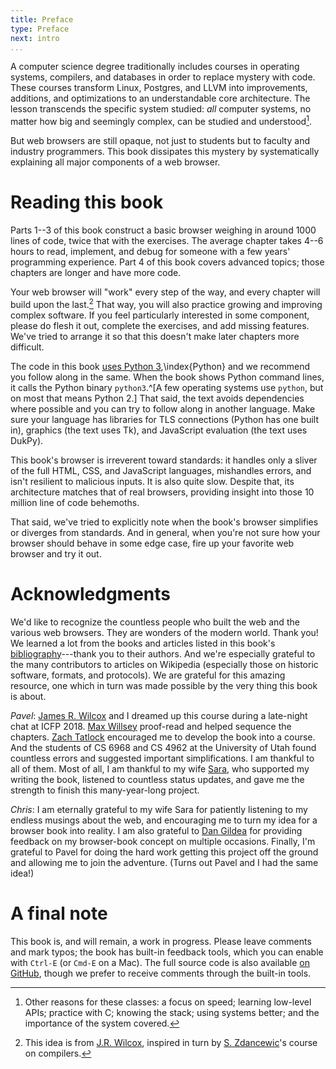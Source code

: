 ```yaml
---
title: Preface
type: Preface
next: intro
...
```


A computer science degree traditionally includes courses in operating
systems, compilers, and databases in order to replace mystery with
code. These courses transform Linux, Postgres, and LLVM into
improvements, additions, and optimizations to an understandable core
architecture. The lesson transcends the specific system studied: _all_
computer systems, no matter how big and seemingly complex, can be
studied and understood[^other-reasons].

[^other-reasons]: Other reasons for these classes: a focus on speed; learning
low-level APIs; practice with C; knowing the stack; using systems better; and
the importance of the system covered.

But web browsers are still opaque, not just to students but to faculty
and industry programmers. This book dissipates this mystery by
systematically explaining all major components of a web browser.


Reading this book
=================

Parts 1--3 of this book construct a basic browser weighing in around
1000 lines of code, twice that with the exercises. The average chapter
takes 4--6 hours to read, implement, and debug for someone with a few
years' programming experience. Part 4 of this book covers advanced
topics; those chapters are longer and have more code.

Your web browser will "work" every step of the way, and every chapter
will build upon the last.[^jrwilcox-idea] That way, you will also
practice growing and improving complex software. If you feel
particularly interested in some component, please do flesh it out,
complete the exercises, and add missing features. We've tried to
arrange it so that this doesn't make later chapters more difficult.

[^jrwilcox-idea]: This idea is from [J.R. Wilcox][jrw], inspired in turn by
    [S. Zdancewic][sz]'s course on compilers.

The code in this book [uses Python 3](blog/why-python.md),\index{Python}
and we recommend you follow along in the same. When the book shows Python
command lines, it calls the Python binary `python3`.^[A few operating
systems use `python`, but on most that means Python 2.] That said, the
text avoids dependencies where possible and you can try to follow
along in another language. Make sure your language has libraries for
TLS connections (Python has one built in), graphics (the text uses
Tk), and JavaScript evaluation (the text uses DukPy).
    
[jrw]: https://jamesrwilcox.com
[sz]: https://www.cis.upenn.edu/~stevez/

This book's browser is irreverent toward standards: it handles only a
sliver of the full HTML, CSS, and JavaScript languages, mishandles
errors, and isn't resilient to malicious inputs. It is also quite
slow. Despite that, its architecture matches that of real browsers,
providing insight into those 10 million line of code behemoths.

That said, we've tried to explicitly note when the book's browser
simplifies or diverges from standards. And in general, when you're not
sure how your browser should behave in some edge case, fire up your
favorite web browser and try it out.

Acknowledgments
===============

We'd like to recognize the countless people who built the web and the
various web browsers. They are wonders of the modern world. Thank you!
We learned a lot from the books and articles listed in this book's
[bibliography](bibliography.md)---thank you to their authors. And
we're especially grateful to the many contributors to articles on
Wikipedia (especially those on historic software, formats, and
protocols). We are grateful for this amazing resource, one which in
turn was made possible by the very thing this book is about.

*Pavel*: [James R. Wilcox][jrw] and I dreamed up this course during a
late-night chat at ICFP 2018. [Max Willsey][mwillsey] proof-read and
helped sequence the chapters. [Zach Tatlock][ztatlock] encouraged me
to develop the book into a course. And the students of CS 6968 and CS
4962 at the University of Utah found countless errors and suggested
important simplifications. I am thankful to all of them. Most of all,
I am thankful to my wife [Sara][saras], who supported my writing the
book, listened to countless status updates, and gave me the strength
to finish this many-year-long project.

[mwillsey]: https://www.mwillsey.com/
[saras]: https://www.sscharmingds.com/
[ztatlock]: https://homes.cs.washington.edu/~ztatlock/

*Chris*: I am eternally grateful to my wife Sara for patiently
listening to my endless musings about the web, and encouraging me to
turn my idea for a browser book into reality. I am also grateful to
[Dan Gildea][dan-gildea] for providing feedback on my browser-book
concept on multiple occasions. Finally, I'm grateful to Pavel for
doing the hard work getting this project off the ground and allowing
me to join the adventure. (Turns out Pavel and I had the same idea!)

[dan-gildea]: https://www.cs.rochester.edu/u/gildea/

A final note
============

This book is, and will remain, a work in progress. Please leave
comments and mark typos; the book has built-in feedback tools, which
you can enable with `Ctrl-E` (or `Cmd-E` on a Mac). The full source
code is also available [on GitHub][github], though we prefer to
receive comments through the built-in tools.

[github]: https://github.com/browserengineering/book
